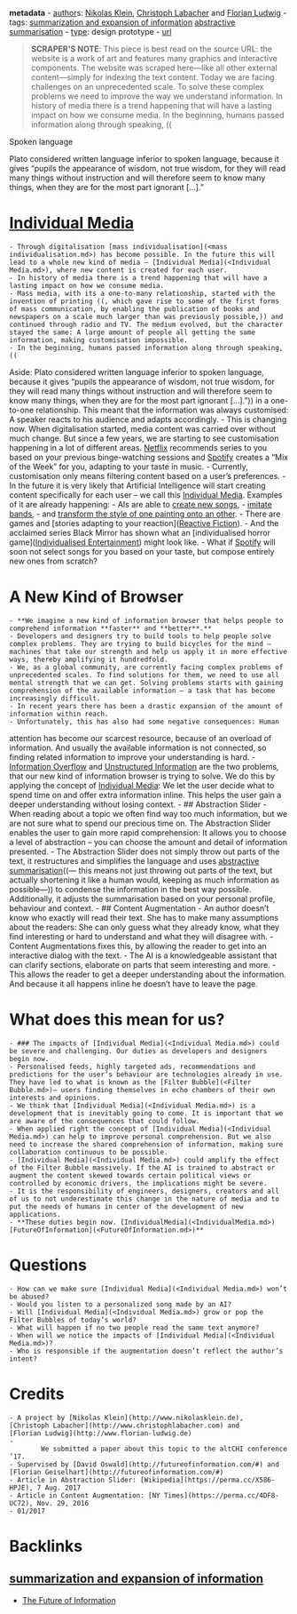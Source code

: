 **metadata**
    - [author](<author.md>)s: [Nikolas Klein](<Nikolas Klein.md>), [Christoph Labacher](<Christoph Labacher.md>) and [Florian Ludwig](<Florian Ludwig.md>)
    - tags: [summarization and expansion of information](<summarization and expansion of information.md>) [abstractive summarisation](<abstractive summarisation.md>)
    - [type](<type.md>): design prototype
    - [url](http://futureofinformation.com/)
> **SCRAPER'S NOTE**: This piece is best read on the source URL: the website is a work of art and features many graphics and interactive components. The website was scraped here—like all other external content—simply for indexing the text content.
Today we are facing challenges on an unprecedented scale. To solve these complex problems we need to improve the way we understand information.
In history of media there is a trend happening that will have a lasting impact on how we consume media. In the beginning, humans passed information along through speaking, ((

Spoken language

Plato considered written language inferior to spoken language, because it gives “pupils the appearance of wisdom, not true wisdom, for they will read many things without instruction and will therefore seem to know many things, when they are for the most part ignorant […].”
# [Individual Media](<Individual Media.md>)
    - Through digitalisation [mass individualisation](<mass individualisation.md>) has become possible. In the future this will lead to a whole new kind of media – [Individual Media](<Individual Media.md>), where new content is created for each user.
    - In history of media there is a trend happening that will have a lasting impact on how we consume media. 
    - Mass media, with its a one-to-many relationship, started with the invention of printing ((, which gave rise to some of the first forms of mass communication, by enabling the publication of books and newspapers on a scale much larger than was previously possible,)) and continued through radio and TV. The medium evolved, but the character stayed the same: A large amount of people all getting the same information, making customisation impossible.
    - In the beginning, humans passed information along through speaking, ((
Aside: Plato considered written language inferior to spoken language, because it gives “pupils the appearance of wisdom, not true wisdom, for they will read many things without instruction and will therefore seem to know many things, when they are for the most part ignorant […].”)) in a one-to-one relationship. This meant that the information was always customised: A speaker reacts to his audience and adapts accordingly. 
    - This is changing now. When digitalisation started, media content was carried over without much change. But since a few years, we are starting to see customisation happening in a lot of different areas. [Netflix](<Netflix.md>) recommends series to you based on your previous binge-watching sessions and [Spotify](<Spotify.md>) creates a “Mix of the Week” for you, adapting to your taste in music.
    - Currently, customisation only means filtering content based on a user’s preferences. 
    - In the future it is very likely that Artificial Intelligence will start creating content specifically for each user – we call this [Individual Media](<Individual Media.md>). Examples of it are already happening: 
        - AIs are able to [create new songs](https://deepjazz.io), 
        - [imitate bands](http://www.flow-machines.com/ai-makes-pop-music/), 
        - and [transform the style of one painting onto an other](https://arxiv.org/abs/1605.04603).
        - There are games and [stories adapting to your reaction]([Reactive Fiction](<Reactive Fiction.md>)). 
        - And the acclaimed series Black Mirror has shown what an [individualised horror game]([Individualised Entertainment](<Individualised Entertainment.md>)) might look like.
    - What if [Spotify](<Spotify.md>) will soon not select songs for you based on your taste, but compose entirely new ones from scratch?
# A New Kind of Browser
    - **We imagine a new kind of information browser that helps people to comprehend information **faster** and **better**.**
    - Developers and designers try to build tools to help people solve complex problems. They are trying to build bicycles for the mind – machines that take our strength and help us apply it in more effective ways, thereby amplifying it hundredfold.
    - We, as a global community, are currently facing complex problems of unprecedented scales. To find solutions for them, we need to use all mental strength that we can get. Solving problems starts with gaining comprehension of the available information – a task that has become increasingly difficult.
    - In recent years there has been a drastic expansion of the amount of information within reach.
    - Unfortunately, this has also had some negative consequences: Human 
attention has become our scarcest resource, because of an overload of 
information. And usually the available information is not connected, so 
finding related information to improve your understanding is hard.
    - [Information Overflow](<Information Overflow.md>) and [Unstructured Information](<Unstructured Information.md>) are the two problems, that our new kind of information browser is trying to solve. We do this by applying the concept of [Individual Media](<Individual Media.md>): We let the user decide what to spend time on and offer extra information inline. This helps the user gain a deeper understanding without losing context.
    - ## Abstraction Slider
        - When reading about a topic we often find way too much information, but 
we are not sure what to spend our precious time on. The Abstraction Slider enables the user to gain more rapid comprehension: It allows you to choose a level of abstraction – you can choose the amount and detail of information presented.
        - The Abstraction Slider does not simply throw out parts of the text, it restructures and simplifies the language and uses [abstractive summarisation](<abstractive summarisation.md>)((— this means not just throwing out parts of the text, but actually shortening it like a human would, keeping as much information as possible—)) to condense the information in the best way possible. Additionally, it adjusts the summarisation based on your personal profile, behaviour and context.
    - ## Content Augmentation
        - An author doesn’t know who exactly will read their text. She has to make many assumptions about the readers: She can only guess what they already know, what they find interesting or hard to understand and what they will disagree with.
        - Content Augmentations fixes this, by allowing the reader to get into an interactive dialog with the text.
        - The AI is a knowledgeable assistant that can clarify sections, elaborate on  parts that seem interesting and more.
        - This allows the reader to get a deeper understanding about the information. And because it all happens inline he doesn’t have to leave the page.
# What does this mean for us?
    - ### The impacts of [Individual Media](<Individual Media.md>) could be severe and challenging. Our duties as developers and designers begin now.
    - Personalised feeds, highly targeted ads, recommendations and predictions for the user’s behaviour are technologies already in use. They have led to what is known as the [Filter Bubble](<Filter Bubble.md>)– users finding themselves in echo chambers of their own interests and opinions.
    - We think that [Individual Media](<Individual Media.md>) is a development that is inevitably going to come. It is important that we are aware of the consequences that could follow.
    - When applied right the concept of [Individual Media](<Individual Media.md>) can help to improve personal comprehension. But we also need to increase the shared comprehension of information, making sure collaboration continuous to be possible.
    - [Individual Media](<Individual Media.md>) could amplify the effect of the Filter Bubble massively. If the AI is trained to abstract or augment the content skewed towards certain political views or controlled by economic drivers, the implications might be severe.
    - It is the responsibility of engineers, designers, creators and all of us to not underestimate this change in the nature of media and to put the needs of humans in center of the development of new applications.
    - **These duties begin now. [IndividualMedia](<IndividualMedia.md>) [FutureOfInformation](<FutureOfInformation.md>)**
# Questions
    - How can we make sure [Individual Media](<Individual Media.md>) won’t be abused?
    - Would you listen to a personalized song made by an AI?
    - Will [Individual Media](<Individual Media.md>) grow or pop the Filter Bubbles of today’s world?
    - What will happen if no two people read the same text anymore?
    - When will we notice the impacts of [Individual Media](<Individual Media.md>)?
    - Who is responsible if the augmentation doesn’t reflect the author’s intent?
# Credits
    - A project by [Nikolas Klein](http://www.nikolasklein.de), [Christoph Labacher](http://www.christophlabacher.com) and [Florian Ludwig](http://www.florian-ludwig.de)
    - 
            We submitted a paper about this topic to the altCHI conference ’17.
    - Supervised by [David Oswald](http://futureofinformation.com/#) and [Florian Geiselhart](http://futureofinformation.com/#)
    - Article in Abstraction Slider: [Wikipedia](https://perma.cc/X586-HPJE), 7 Aug. 2017
    - Article in Content Augmentation: [NY Times](https://perma.cc/4DF8-UC72), Nov. 29, 2016
    - 01/2017

# Backlinks
## [summarization and expansion of information](<summarization and expansion of information.md>)
- [The Future of Information](<The Future of Information.md>)

